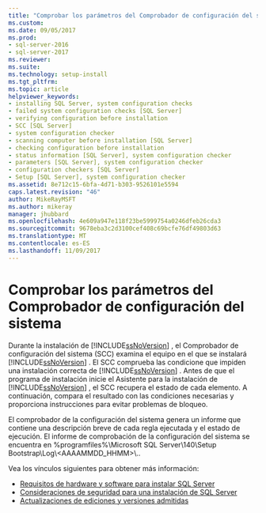 ```yaml
---
title: "Comprobar los parámetros del Comprobador de configuración del sistema | Microsoft Docs"
ms.custom: 
ms.date: 09/05/2017
ms.prod:
- sql-server-2016
- sql-server-2017
ms.reviewer: 
ms.suite: 
ms.technology: setup-install
ms.tgt_pltfrm: 
ms.topic: article
helpviewer_keywords:
- installing SQL Server, system configuration checks
- failed system configuration checks [SQL Server]
- verifying configuration before installation
- SCC [SQL Server]
- system configuration checker
- scanning computer before installation [SQL Server]
- checking configuration before installation
- status information [SQL Server], system configuration checker
- parameters [SQL Server], system configuration checker
- configuration checkers [SQL Server]
- Setup [SQL Server], system configuration checker
ms.assetid: 8e712c15-6bfa-4d71-b303-9526101e5594
caps.latest.revision: "46"
author: MikeRayMSFT
ms.author: mikeray
manager: jhubbard
ms.openlocfilehash: 4e609a947e118f23be5999754a0246dfeb26cda3
ms.sourcegitcommit: 9678eba3c2d3100cef408c69bcfe76df49803d63
ms.translationtype: MT
ms.contentlocale: es-ES
ms.lasthandoff: 11/09/2017
---
```

# <a name="check-parameters-for-the-system-configuration-checker"></a>Comprobar los parámetros del Comprobador de configuración del sistema
Durante la instalación de [!INCLUDE[ssNoVersion](../../includes/ssnoversion-md.md)] , el Comprobador de configuración del sistema (SCC) examina el equipo en el que se instalará [!INCLUDE[ssNoVersion](../../includes/ssnoversion-md.md)] . El SCC comprueba las condicione que impiden una instalación correcta de [!INCLUDE[ssNoVersion](../../includes/ssnoversion-md.md)] . Antes de que el programa de instalación inicie el Asistente para la instalación de [!INCLUDE[ssNoVersion](../../includes/ssnoversion-md.md)] , el SCC recupera el estado de cada elemento. A continuación, compara el resultado con las condiciones necesarias y proporciona instrucciones para evitar problemas de bloqueo.  
  
El comprobador de la configuración del sistema genera un informe que contiene una descripción breve de cada regla ejecutada y el estado de ejecución. El informe de comprobación de la configuración del sistema se encuentra en %programfiles%\Microsoft SQL Server\140\Setup Bootstrap\Log\\\<AAAAMMDD_HHMM>\\\..    
  
Vea los vínculos siguientes para obtener más información:

- [Requisitos de hardware y software para instalar SQL Server](../../sql-server/install/hardware-and-software-requirements-for-installing-sql-server.md)   
- [Consideraciones de seguridad para una instalación de SQL Server](../../sql-server/install/security-considerations-for-a-sql-server-installation.md)   
- [Actualizaciones de ediciones y versiones admitidas](../../database-engine/install-windows/supported-version-and-edition-upgrades.md)  
  
  